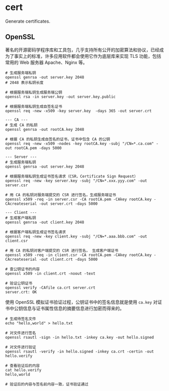 # cert

Generate certificates.

## OpenSSL

著名的开源密码学程序库和工具包，几乎支持所有公开的加密算法和协议，已经成为了事实上的标准，许多应用软件都会使用它作为底层库来实现 TLS 功能，包括常用的 Web 服务器 Apache、Nginx 等。

```shell
# 生成服务端私钥
openssl genrsa -out server.key 2048
# 2048 表示私钥长度

# 根据服务端私钥生成服务端公钥
openssl rsa -in server.key -out server.key.public

# 根据服务端私钥生成自签名证书
openssl req -new -x509 -key server.key  -days 365 -out server.crt 
```

```shell
--- CA ---
# 生成 CA 的私钥
openssl genrsa -out rootCA.key 2048

# 根据 CA 的私钥生成自签名的证书，证书中包含 CA 的公钥
openssl req -new -x509 -nodes -key rootCA.key -subj "/CN=*.ca.com" -out rootCA.pem -days 5000

--- Server ---
# 生成服务端私钥
openssl genrsa -out server.key 2048

# 根据服务端私钥生成证书签名请求（CSR，Certificate Sign Request）
openssl req -new -key server.key -subj "/CN=*.xxx.yyy.com" -out server.csr

# 用 CA 的私钥对服务端提交的 CSR 进行签名，生成服务端证书
openssl x509 -req -in server.csr -CA rootCA.pem -CAkey rootCA.key -CAcreateserial -out server.crt -days 5000

--- Client ---
# 生成客户端私钥
openssl genrsa -out client.key 2048

# 根据客户端私钥生成证书签名请求
openssl req -new -key client.key -subj "/CN=*.aaa.bbb.com" -out client.csr

# 用 CA 的私钥对客户端提交的 CSR 进行签名， 生成客户端证书
openssl x509 -req -in client.csr -CA rootCA.pem -CAkey rootCA.key -CAcreateserial -out client.crt -days 5000

# 查公钥证书的内容
openssl x509 -in client.crt -noout -text

# 验证公钥证书
openssl verify -CAfile ca.crt server.crt
server.crt: OK
```

使用 OpenSSL 模拟证书验证过程，公钥证书中的签名信息就是使用 `ca.key` 对证书中公钥信息与证书属性信息的摘要信息进行加密而得来的。

```shell
# 生成待签名文件
echo "hello,world" > hello.txt

# 对文件进行签名
openssl rsautl -sign -in hello.txt -inkey ca.key -out hello.signed

# 对文件进行验证
openssl rsautl -verify -in hello.signed -inkey ca.crt -certin -out hello.verify

# 查看验证后的内容
cat hello.verify
hello,world

# 验证后的内容与签名前内容一致，证书验证通过
```
